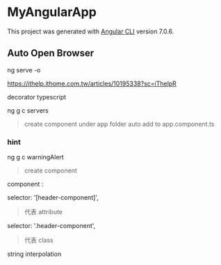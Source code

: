 # MyAngularApp

This project was generated with [Angular CLI](https://github.com/angular/angular-cli) version 7.0.6.

## Auto Open Browser

ng serve -o

https://ithelp.ithome.com.tw/articles/10195338?sc=iThelpR

decorator typescript

ng g c servers

> create component under app folder
> auto add to app.component.ts

### hint

ng g c warningAlert

> create component

component :

selector: '[header-component]',

> 代表 attribute <div header-component> </div>

selector: '.header-component',

> 代表 class

string interpolation
